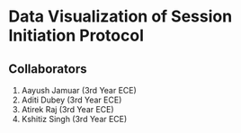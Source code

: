 # Data Visualization of Session Initiation Protocol 

## Collaborators
1. Aayush Jamuar (3rd Year ECE)
2. Aditi Dubey (3rd Year ECE)
3. Atirek Raj (3rd Year ECE)
4. Kshitiz Singh (3rd Year ECE)


